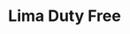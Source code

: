 ---
title: "Lima Duty Free"
url: /callao/lima-duty-free-pasillo-internacional/
shop: Lebensmittel
---